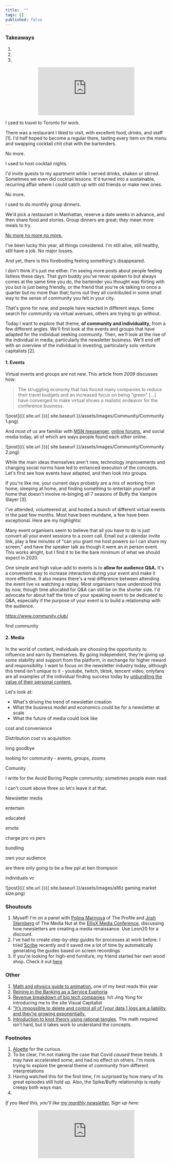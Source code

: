 ```yaml
---
title:  ""  
tags: []
published: false
---
```



### Takeaways

1.
2.
3.

<style>
      .iframe-container {
        overflow: hidden;        
        padding-top: 50%; <!-- Calculated from the aspect ration of the content (in case of 16:9 it is 9/16= 0.5625) -->
        position: relative;
      }
      .iframe-container iframe { 
         border: 0;
         height: 100%; <!-- Finally, width and height are set to 100% so the iframe takes up 100% of the containers space. -->
         left: 0;
         position: absolute;
         top: 0;
         width: 100%;
         display: block;
         margin: 0 auto; <!-- center image -->
      }
      <!-- 4x3 Aspect Ratio -->
      .iframe-container-4x3 {
        padding-top: 75%;
      }
</style> 

<div class="iframe-container-4x3">
  <p align="center"><iframe src="https://avoidboringpeople.substack.com/embed" frameborder="0" scrolling="no"> </iframe></p>
</div>

I used to travel to Toronto for work.

There was a restaurant I liked to visit, with excellent food, drinks, and staff \[1\]. I'd half hoped to become a regular there, tasting every item on the menu and swapping cocktail chit chat with the bartenders.

No more.

I used to host cocktail nights.

I'd invite guests to my apartment while I served drinks, shaken or stirred. Sometimes we even did cocktail lessons. It'd turned into a sustainable, recurring affair where I could catch up with old friends or make new ones.

No more.

I used to do monthly group dinners.

We'd pick a restaurant in Manhattan, reserve a date weeks in advance, and then share food and stories. Group dinners are great; they mean more meals to try. 

[No more no more no more.](https://youtu.be/a8HoZlhenZ4?t=141 "Dr Who")

I've been lucky this year, all things considered. I'm still alive, still healthy, still have a job. No major losses. 

And yet, there is this foreboding feeling something's disappeared. 

I don't think it's just me either. I'm seeing more posts about people feeling listless these days. That gym buddy you've never spoken to but always comes at the same time you do, the bartender you thought was flirting with you but is just being friendly, or the friend that you're ok talking to once a quarter but no more than that; turns out they all contributed in some small way to the sense of community you felt in your city.

That's gone for now, and people have reacted in different ways. Some search for community via virtual avenues, others are trying to go without. 

Today I want to explore that theme, **of community and individuality,** from a few different angles. We'll first look at the events and groups that have adapted for the individual seeking community. Then, we'll look at the rise of the individual in media, particularly the newsletter business. We'll end off with an overview of the individual in investing, particularly solo venture capitalists \[2\].

#### 1. Events

Virtual events and groups are not new. This article from *2009* discusses how:

> The struggling economy that has forced many companies to reduce their travel budgets and an increased focus on being "green" \[...\] have converged to make virtual shows a realistic endeavor for the conference business.

![post]({{ site.url }}{{ site.baseurl }}/assets/images/Community/Community 1.png)

And most of us are familiar with [MSN messenger,](https://www.hulldailymail.co.uk/news/hull-east-yorkshire-news/msn-messenger-logged-back-in-3393323 "msn") [online forums](https://www.makeuseof.com/tag/how-we-talk-online-a-history-of-online-forums-from-cavemen-days-to-the-present/ "forum"), and social media today, all of which are ways people found each other online.

![post]({{ site.url }}{{ site.baseurl }}/assets/images/Community/Community 2.png)

While the main ideas themselves aren't new, technology improvements and changing social norms have led to enhanced execution of the concepts. Let's first see how events have adapted, and then look into groups.

If you're like me, your current days probably are a mix of working from home, sleeping at home, and finding something to entertain yourself at home that doesn't involve re-binging all 7 seasons of Buffy the Vampire Slayer \[3\]. 

I've attended, volunteered at, and hosted a bunch of different virtual events in the past few months. Most have been mundane, a few have been exceptional. Here are my highlights:

Many event organisers seem to believe that all you have to do is just convert all your event sessions to a zoom call. Email out a calendar invite link, play a few minutes of "can you grant me host powers so I can share my screen," and have the speaker talk as though it were an in person event. This works alright, but I find it to be the bare minimum of what we should expect in 2020.

One simple and high value-add to events is to **allow for audience Q&A.** It's a convenient way to increase interaction during your event and make it more effective. It also means there's a real difference between attending the event live vs watching a replay. Most organisers have understood this by now, though time allocated for Q&A can still be on the shorter side. I'd advocate for about half the time of your speaking event to be dedicated to Q&A, especially if the purpose of your event is to build a relationship with the audience.



https://www.community.club/

find community

#### 2. Media

In the world of content, individuals are choosing the opportunity to influence and earn by themselves. By going independent, they're giving up some stability and support from the platform, in exchange for higher reward and responsibility. I want to focus on the newsletter industry today, although this trend isn't unique to it - youtube, twitch, tiktok, tencent video, onlyfans are all examples of the individual finding success today by [unbundling the value of their personal content.](https://hbr.org/2014/06/how-to-succeed-in-business-by-bundling-and-unbundling "bundle")

Let's look at:

- What's driving the trend of newsletter creation
- What the business model and economics could be for a newsletter at scale
- What the future of media could look like

cost and convenience

Distribution cost vs acquisition

long goodbye

looking for community - events, groups, zooms

Comunity

I write for the Avoid Boring People community; sometimes people even read 

I can't count above three so let's leave it at that. 

Newsletter media

entertain

educated

emote

charge pro vs pers

bundling

own your audience

are there only going to be a few ppl at ben thompson

individuals vc

![post]({{ site.url }}{{ site.baseurl }}/assets/images/a16z gaming market size.png)

### Shoutouts

1. Myself! I'm on a panel with [Polina Marinova](https://theprofile.substack.com/about "polina") of The Profile and [Josh Sternberg](https://medianut.substack.com/ "Josh") of The Media Nut at the [EllisX Media Conference](https://www.eventbrite.com/e/forward-by-ellisx-the-future-of-media-and-startup-exposure-tickets-115770654143 "event"), discussing how newsletters are creating a media renaissance. Use Leon20 for a discount.
2. I've had to create step-by-step guides for processes at work before. I tried [Scribe](https://cursive.io/scribe "Scribe") recently and it saved me a lot of time by automatically generating the guides based on screen recordings
3. If you're looking for high-end furniture, my friend started her own wood shop. Check it out [here](https://www.nataliekaminski.com/ "NK")

### Other

1. [Math and physics guide to animation](http://acko.net/blog/animate-your-way-to-glory/ "Acko"), one of my best reads this year
2. [Reining in the Banking as a Service Euphoria](https://medium.com/@nikilkonduru/reining-in-the-baas-euphoria-1cc90469bcc4 "Baas")
3. [Revenue breakdown of big tech companies](https://www.visualcapitalist.com/how-big-tech-makes-their-billions-2020/ "Tech"). h/t Jing Yong for introducing me to the site Visual Capitalist
4. ["It’s impossible to delete and control all of \[your data,\] logs are a liability, and they’re growing exponentially.](https://vicki.substack.com/p/the-data-lake-overfloweth "vicki")
5. [Introduction to knot theory using rational tangles](https://www.mathteacherscircle.org/assets/session-materials/JTantonRationalTangles.pdf "Knot"). The math required isn't hard, but it takes work to understand the concepts.

### Footnotes

1. [Aloette](https://aloetterestaurant.com/ "Aloette") for the curious.
2. To be clear, I'm not making the case that Covid *caused* these trends. It may have accelerated some, and had no effect on others. I'm more trying to explore the general theme of community from different interpretations
3. Having watched this for the first time, I'm surprised by how many of its great episodes still hold up. Also, the Spike/Buffy relationship is really creepy both ways man.
40. 

*If you liked this, you'll like [my monthly newsletter.](https://avoidboringpeople.substack.com/ "ABP") Sign up here:*

<div class="iframe-container-4x3">
  <p align="center"><iframe src="https://avoidboringpeople.substack.com/embed" frameborder="0" scrolling="no"> </iframe></p>
</div>
